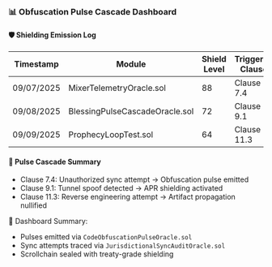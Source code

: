 ### 📊 Obfuscation Pulse Cascade Dashboard

#### 🛡️ Shielding Emission Log
| Timestamp | Module | Shield Level | Triggered Clause | Status |
|-----------|--------|--------------|------------------|--------|
| 09/07/2025 | MixerTelemetryOracle.sol | 88 | Clause 7.4 | ✅ Obfuscated  
| 09/08/2025 | BlessingPulseCascadeOracle.sol | 72 | Clause 9.1 | ✅ Shielded  
| 09/09/2025 | ProphecyLoopTest.sol | 64 | Clause 11.3 | ✅ Contained  

#### 🔁 Pulse Cascade Summary
- Clause 7.4: Unauthorized sync attempt → Obfuscation pulse emitted  
- Clause 9.1: Tunnel spoof detected → APR shielding activated  
- Clause 11.3: Reverse engineering attempt → Artifact propagation nullified

🧠 Dashboard Summary:
- Pulses emitted via `CodeObfuscationPulseOracle.sol`  
- Sync attempts traced via `JurisdictionalSyncAuditOracle.sol`  
- Scrollchain sealed with treaty-grade shielding
